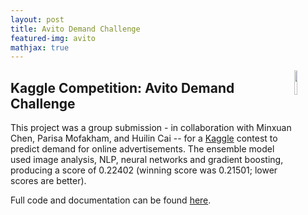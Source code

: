 ```yaml
---
layout: post
title: Avito Demand Challenge
featured-img: avito
mathjax: true
---
```


<!-- <img align="right" width="10px" src="{{site.baseurl}}/assets/img/posts/kaggle_logo.jpg" width="10px"> -->
<img align="right" width="10%" src="{{site.url}}{{site.baseurl}}/assets/img/posts/Kaggle_logo.png" width="10%">


## Kaggle Competition: Avito Demand Challenge

This project was a group submission - in collaboration with Minxuan Chen, Parisa Mofakham, and Huilin Cai -- for a [Kaggle](https://www.kaggle.com/) contest to predict demand for online advertisements. The ensemble model used image analysis, NLP, neural networks and gradient boosting, producing a score of 0.22402 (winning score was 0.21501; lower scores are better).


Full code and documentation can be found [here](https://github.com/jordanjasuta/AvitoDemandChallenge).
